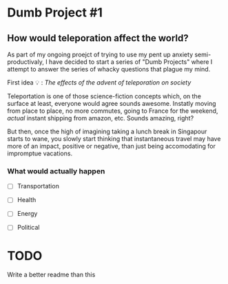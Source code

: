 # Dumb Project #1
## How would teleporation affect the world?

As part of my ongoing proejct of trying to use my pent up anxiety semi-productivaly, I have decided to start a series of "Dumb Projects" where I attempt to answer the series of whacky questions that plague my mind. 

First idea :bulb: : *The effects of the advent of teleporation on society*

Teleportation is one of those science-fiction concepts which, on the surface at least, everyone would agree sounds awesome. Instatly moving from place to place, no more commutes, going to France for the weekend, *actual* instant shipping from amazon, etc. Sounds amazing, right?

But then, once the high of imagining taking a lunch break in Singapour starts to wane, you slowly start thinking that instantaneous travel may have more of an impact, positive or negative, than just being accomodating for impromptue vacations.

### What would actually happen

 - [ ] Transportation
 - [ ] Health
 - [ ] Energy
 - [ ] Political
 
 
 # TODO
 Write a better readme than this
